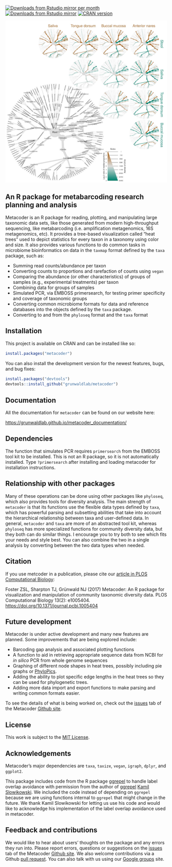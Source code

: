 
<!-- README.md is generated from README.Rmd. Please edit that file -->

[![Downloads from Rstudio mirror per
month](http://cranlogs.r-pkg.org/badges/metacoder)](https://www.r-pkg.org:443/pkg/metacoder)
[![Downloads from Rstudio
mirror](http://cranlogs.r-pkg.org/badges/grand-total/metacoder)](https://www.r-pkg.org:443/pkg/metacoder)
[![CRAN
version](http://www.r-pkg.org/badges/version/metacoder)](https://cran.r-project.org/package=metacoder)

![](man/figures/readme_figure.jpg)

## An R package for metabarcoding research planning and analysis

Metacoder is an R package for reading, plotting, and manipulating large
taxonomic data sets, like those generated from modern high-throughput
sequencing, like metabarcoding (i.e. amplification metagenomics, 16S
metagenomics, etc). It provides a tree-based visualization called “heat
trees” used to depict statistics for every taxon in a taxonomy using
color and size. It also provides various functions to do common tasks in
microbiome bioinformatics on data in the `taxmap` format defined by the
`taxa` package, such as:

- Summing read counts/abundance per taxon
- Converting counts to proportions and rarefaction of counts using
  `vegan`
- Comparing the abundance (or other characteristics) of groups of
  samples (e.g., experimental treatments) per taxon
- Combining data for groups of samples
- Simulated PCR, via EMBOSS primersearch, for testing primer specificity
  and coverage of taxonomic groups
- Converting common microbiome formats for data and reference databases
  into the objects defined by the `taxa` package.
- Converting to and from the `phyloseq` format and the `taxa` format

## Installation

This project is available on CRAN and can be installed like so:

``` r
install.packages("metacoder")
```

You can also install the development version for the newest features,
bugs, and bug fixes:

``` r
install.packages("devtools")
devtools::install_github("grunwaldlab/metacoder")
```

## Documentation

All the documentation for `metacoder` can be found on our website here:

<https://grunwaldlab.github.io/metacoder_documentation/>

## Dependencies

The function that simulates PCR requires `primersearch` from the EMBOSS
tool kit to be installed. This is not an R package, so it is not
automatically installed. Type `?primersearch` after installing and
loading metacoder for installation instructions.

## Relationship with other packages

Many of these operations can be done using other packages like
`phyloseq`, which also provides tools for diversity analysis. The main
strength of `metacoder` is that its functions use the flexible data
types defined by `taxa`, which has powerful parsing and subsetting
abilities that take into account the hierarchical relationship between
taxa and user-defined data. In general, `metacoder` and `taxa` are more
of an abstracted tool kit, whereas `phyloseq` has more specialized
functions for community diversity data, but they both can do similar
things. I encourage you to try both to see which fits your needs and
style best. You can also combine the two in a single analysis by
converting between the two data types when needed.

## Citation

If you use metcoder in a publication, please cite our [article in PLOS
Computational
Biology](https://journals.plos.org/ploscompbiol/article?id=10.1371/journal.pcbi.1005404):

Foster ZSL, Sharpton TJ, Grünwald NJ (2017) Metacoder: An R package for
visualization and manipulation of community taxonomic diversity data.
PLOS Computational Biology 13(2): e1005404.
<https://doi.org/10.1371/journal.pcbi.1005404>

## Future development

Metacoder is under active development and many new features are planned.
Some improvements that are being explored include:

- Barcoding gap analysis and associated plotting functions
- A function to aid in retrieving appropriate sequence data from NCBI
  for *in silico* PCR from whole genome sequences
- Graphing of different node shapes in heat trees, possibly including
  pie graphs or [PhyloPics](http://phylopic.org/).
- Adding the ability to plot specific edge lengths in the heat trees so
  they can be used for phylogenetic trees.
- Adding more data import and export functions to make parsing and
  writing common formats easier.

To see the details of what is being worked on, check out the
[issues](https://github.com/grunwaldlab/metacoder/issues) tab of the
Metacoder [Github site](https://github.com/grunwaldlab).

## License

This work is subject to the [MIT
License](https://github.com/grunwaldlab/metacoder/blob/master/LICENSE).

## Acknowledgements

Metacoder’s major dependencies are `taxa`, `taxize`, `vegan`, `igraph`,
`dplyr`, and `ggplot2`.

This package includes code from the R package
[ggrepel](https://github.com/slowkow/ggrepel) to handle label overlap
avoidance with permission from the author of
[ggrepel](https://github.com/slowkow/ggrepel) [Kamil
Slowikowski](https://github.com/slowkow). We included the code instead
of depending on `ggrepel` because we are using functions internal to
`ggrepel` that might change in the future. We thank Kamil Slowikowski
for letting us use his code and would like to acknowledge his
implementation of the label overlap avoidance used in metacoder.

## Feedback and contributions

We would like to hear about users’ thoughts on the package and any
errors they run into. Please report errors, questions or suggestions on
the [issues](https://github.com/grunwaldlab/metacoder/issues) tab of the
Metacoder [Github site](https://github.com/grunwaldlab). We also welcome
contributions via a Github [pull
request](https://help.github.com/articles/using-pull-requests/). You can
also talk with us using our [Google
groups](https://groups.google.com/forum/#!forum/metacoder-discussions)
site.
